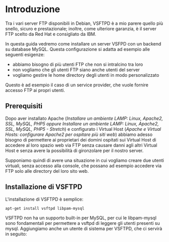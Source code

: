 # Introduzione

Tra i vari server FTP disponibili in Debian, VSFTPD è a mio parere quello più snello, sicuro e prestazionale; inoltre, come ulteriore garanzia, è il server FTP scelto da Red Hat e consigliato da IBM.

In questa guida vedremo come installare un server VSFPD con un backend su database MySQL. Questa configurazione si adatta ad esempio alle seguenti esigenze:

- abbiamo bisogno di più utenti FTP che non si intralcino tra loro
- non vogliamo che gli utenti FTP siano anche utenti del server
- vogliamo gestire le home directory degli utenti in modo personalizzato

Questo è ad esempio il caso di un service provider, che vuole fornire accesso FTP ai propri utenti.

## Prerequisiti

Dopo aver installato Apache (_Installare un ambiente LAMP: Linux, Apache2, SSL, MySQL, PHP5 oppure Installare un ambiente LAMP: Linux, Apache2, SSL, MySQL, PHP5 - Stretch_) e configurato i Virtual Host (_Apache e Virtual Hosts: configurare Apache2 per ospitare più siti web_) abbiamo adesso bisogno di permettere ai proprietari dei domini ospitati sui Virtual Host di accedere al loro spazio web via FTP senza causare danni agli altri Virtual Host e senza avere la possibilità di gironzolare per il nostro server.

Supponiamo quindi di avere una situazione in cui vogliamo creare due utenti virtuali, senza accesso alla console, che possano ad esempio accedere via FTP solo alle directory del loro sito web.

## Installazione di VSFTPD

L'installazione di VSFTPD è semplice:
```bash
apt-get install vsftpd libpam-mysql
```
VSFTPD non ha un supporto built-in per MySQL, per cui le libpam-mysql sono fondamentali per permettere a vsftpd di leggere gli utenti presenti su mysql.
Aggiungiamo anche un utente di sistema per VSFTPD, che ci servirà in seguito:

